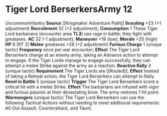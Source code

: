 ﻿---
ac: '32'
hp: '6'
id: '17'
level: '12'
name: Tiger Lord Berserkers
rarity: Uncommon
source: '[[DATABASE/source/Kingmaker Adventure Path|Kingmaker Adventure Path]]'
trait:
- '[[DATABASE/trait/Infantry|Infantry]]'
- '[[DATABASE/trait/Uncommon|Uncommon]]'
type: Warfare Army

---
# Tiger Lord Berserkers<span class="item-type">Army 12</span>

<span class="trait-uncommon item-trait">Uncommon</span><span class="item-trait">Infantry</span>
**Source** [[Kingmaker Adventure Path]]
**Scouting** +23 (+1 adjustment)
**Recruitment** 32 (+2 adjustment); **Consumption** 1
These Tiger Lord barbarians (encounter area **TL3**) use rage in battle; they fight with greataxes.
**AC** 32 (-1 adjustment); **Maneuver** +19 (low); **Morale** +25 (high)
**HP** 6 (RT 2)
**Melee** greataxes +28 (+2 adjustment)
**Furious Charge** <span class="action-icon">1</span> (unique tactic) **Frequency** once per war encounter; **Effect** The Tiger Lord Berserkers charge at an enemy army, taking an Advance action to attempt to engage. If the Tiger Lords manage to engage successfully, they can attempt a melee Strike against the army as a reaction.
 **Reactive Rally** <span class="action-icon">3</span> (unique tactic) **Requirement** The Tiger Lords are [[Routed]]; **Effect** Instead of taking a Retreat action, the Tiger Lord Berserkers can attempt to Rally. **Revel in Battle** <span class="action-icon">5</span> (unique tactic) **Trigger** The Tiger Lord Berserkers score a critical hit with a melee Strike. **Effect** The barbarians are infused with vigor and furious passion at their devastating blow. The army restores 1 hit point.
 **Warmongers** (unique tactic) The Tiger Lord Berserkers can use the following Tactical Actions without needing to meet additional requirements: All-Out Assault, Counterattack, and Taunt.